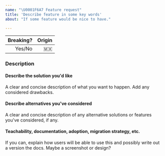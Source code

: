 ```yaml
---
name: "\U0001F6A7 Feature request"
title: 'Describe feature in some key words'
about: "If some feature would be nice to have."

---
```


| Breaking? | Origin |
| --------: | -----: |
|    Yes/No |     🇲🇽 |

### Description

<!-- Describe this new ferature in depth, as clear and concise as needed  -->



#### Describe the solution you'd like 

A clear and concise description of what you want to happen. Add any considered drawbacks.



#### Describe alternatives you've considered

A clear and concise description of any alternative solutions or features you've considered, if any.



#### Teachability, documentation, adoption, migration strategy, etc.

If you can, explain how users will be able to use this and possibly write out a version the docs.
Maybe a screenshot or design?



